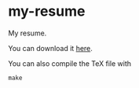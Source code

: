 # my-resume

My resume.

You can download it [here](https://github.com/dannywillems/my-resume/raw/master/resume.pdf).

You can also compile the TeX file with
```
make
```
